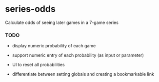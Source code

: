 # series-odds

Calculate odds of seeing later games in a 7-game series

### TODO

- display numeric probability of each game

- support numeric entry of each probability (as input or parameter)

- UI to reset all probabilities

- differentiate between setting globals and creating a bookmarkable link
